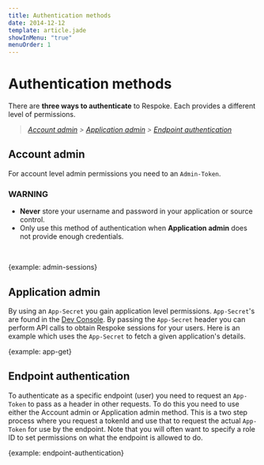 ```yaml
---
title: Authentication methods
date: 2014-12-12
template: article.jade
showInMenu: "true"
menuOrder: 1
---
```


# Authentication methods

There are **three ways to authenticate** to Respoke. Each provides a different level of permissions.

> *[Account admin] > [Application admin] > [Endpoint authentication]*

[Account admin]: #account-admin
[Application admin]: #application-admin
[Endpoint authentication]: #endpoint-authentication

## Account admin

For account level admin permissions you need to an `Admin-Token`.

### WARNING

* **Never** store your username and password in your application or source control.
* Only use this method of authentication when **Application admin** does not provide enough
credentials.

<br />

{example: admin-sessions}

## Application admin

By using an `App-Secret` you gain application level permissions. `App-Secret`'s are
found in the [Dev Console](https://portal.respoke.io/#apps). By passing the
`App-Secret` header you can perform API calls to obtain Respoke sessions for
your users. Here is an example which uses the `App-Secret` to fetch a given
application's details.

{example: app-get}

## Endpoint authentication

To authenticate as a specific endpoint (user) you need to request an `App-Token`
to pass as a header in other requests. To do this you need to use either the
Account admin or Application admin method. This is a two step process where you request
a tokenId and use that to request the actual `App-Token` for use by the
endpoint. Note that you will often want to specify a role ID to set permissions
on what the endpoint is allowed to do.

{example: endpoint-authentication}
